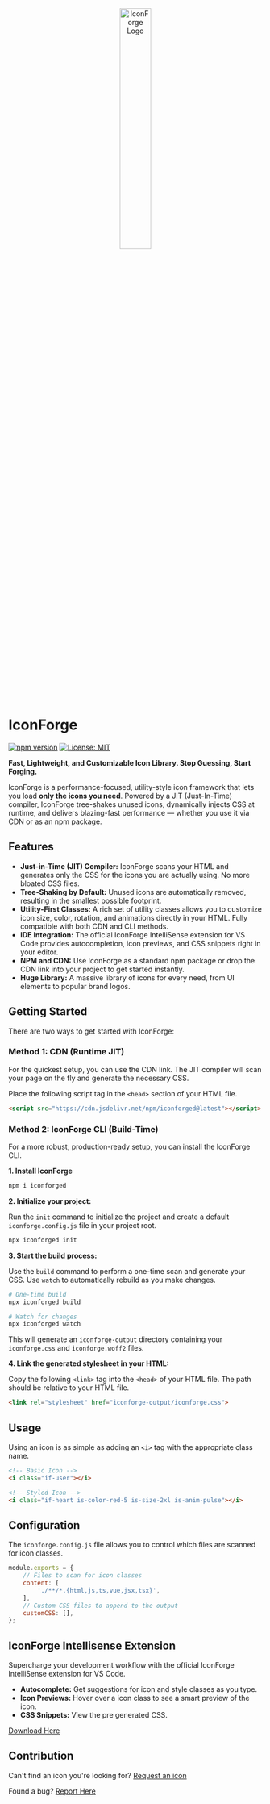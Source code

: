<div align="center">
  <img src="https://imgur.com/0PkWKFR.png" alt="IconForge Logo" style="width:35%; height:35%;"/>
</div>

# IconForge

[![npm version](https://img.shields.io/npm/v/iconforged.svg)](https://www.npmjs.com/package/iconforged)
[![License: MIT](https://img.shields.io/badge/License-MIT-yellow.svg)](https://opensource.org/licenses/MIT)

**Fast, Lightweight, and Customizable Icon Library. Stop Guessing, Start Forging.**

IconForge is a performance-focused, utility-style icon framework that lets you load **only the icons you need**.
Powered by a JIT (Just-In-Time) compiler, IconForge tree-shakes unused icons, dynamically injects CSS at runtime,
and delivers blazing-fast performance — whether you use it via CDN or as an npm package.

## Features

*   **Just-in-Time (JIT) Compiler:** IconForge scans your HTML and generates only the CSS for the icons you are actually using. No more bloated CSS files.
*   **Tree-Shaking by Default:** Unused icons are automatically removed, resulting in the smallest possible footprint.
*   **Utility-First Classes:** A rich set of utility classes allows you to customize icon size, color, rotation, and animations directly in your HTML. Fully compatible with both CDN and CLI methods.
*   **IDE Integration:** The official IconForge IntelliSense extension for VS Code provides autocompletion, icon previews, and CSS snippets right in your editor.
*   **NPM and CDN:** Use IconForge as a standard npm package or drop the CDN link into your project to get started instantly.
*   **Huge Library:** A massive library of icons for every need, from UI elements to popular brand logos.

## Getting Started

There are two ways to get started with IconForge:

### Method 1: CDN (Runtime JIT)

For the quickest setup, you can use the CDN link. The JIT compiler will scan your page on the fly and generate the necessary CSS.

Place the following script tag in the `<head>` section of your HTML file.

```html
<script src="https://cdn.jsdelivr.net/npm/iconforged@latest"></script>
```

### Method 2: IconForge CLI (Build-Time)

For a more robust, production-ready setup, you can install the IconForge CLI.

**1. Install IconForge**
```bash
npm i iconforged
```
**2. Initialize your project:**

Run the `init` command to initialize the project and create a default `iconforge.config.js` file in your project root.
```bash
npx iconforged init
```

**3. Start the build process:**

Use the `build` command to perform a one-time scan and generate your CSS. Use `watch` to automatically rebuild as you make changes.
```bash
# One-time build
npx iconforged build

# Watch for changes
npx iconforged watch
```
This will generate an `iconforge-output` directory containing your `iconforge.css` and `iconforge.woff2` files.

**4. Link the generated stylesheet in your HTML:**

Copy the following `<link>` tag into the `<head>` of your HTML file. The path should be relative to your HTML file.

```html
<link rel="stylesheet" href="iconforge-output/iconforge.css">
```

## Usage

Using an icon is as simple as adding an `<i>` tag with the appropriate class name.

```html
<!-- Basic Icon -->
<i class="if-user"></i>

<!-- Styled Icon -->
<i class="if-heart is-color-red-5 is-size-2xl is-anim-pulse"></i>
```

## Configuration

The `iconforge.config.js` file allows you to control which files are scanned for icon classes.

```javascript
module.exports = {
    // Files to scan for icon classes
    content: [
        './**/*.{html,js,ts,vue,jsx,tsx}',
    ],
    // Custom CSS files to append to the output
    customCSS: [],
};
```

## IconForge Intellisense Extension

Supercharge your development workflow with the official IconForge IntelliSense extension for VS Code.

*   **Autocomplete:** Get suggestions for icon and style classes as you type.
*   **Icon Previews:** Hover over a icon class to see a smart preview of the icon.
*   **CSS Snippets:** View the pre generated CSS.

[Download Here](https://github.com/DanKaufmanDev/IconForge-Intellisense)

## Contribution

Can't find an icon you're looking for? [Request an icon](https://github.com/DanKaufmanDev/IconForge/issues/new?labels=request)

Found a bug? [Report Here](https://github.com/DanKaufmanDev/IconForge/issues/new?labels=bug)

